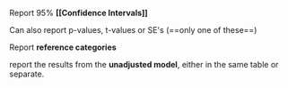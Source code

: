 Report 95% **[[Confidence Intervals]]**

Can also report p-values, t-values or SE's (==only one of these==)

Report **reference categories**

report the results from the **unadjusted model**, either in the same table or separate.